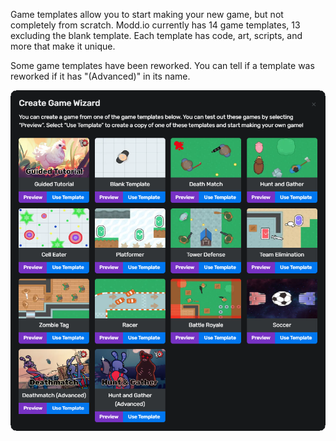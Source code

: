 Game templates allow you to start making your new game, but not completely from scratch. Modd.io currently has 14 game templates, 13 excluding the blank template. Each template has code, art, scripts, and more that make it unique.

Some game templates have been reworked. You can tell if a template was reworked if it has "(Advanced)" in its name.

![Image of all game templates](/img/more-resources/gametemplates.png)
